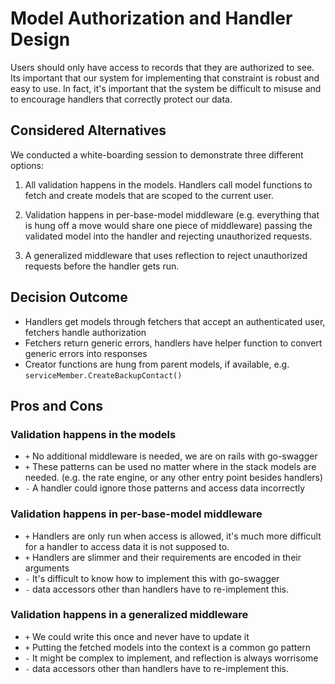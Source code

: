# Model Authorization and Handler Design

Users should only have access to records that they are authorized to see. Its important that our system for implementing that constraint is robust and easy to use. In fact, it's important that the system be difficult to misuse and to encourage handlers that correctly protect our data.

## Considered Alternatives

We conducted a white-boarding session to demonstrate three different options:

1. All validation happens in the models. Handlers call model functions to fetch and create models that are scoped to the current user.

2. Validation happens in per-base-model middleware (e.g. everything that is hung off a move would share one piece of middleware) passing the validated model into the handler and rejecting unauthorized requests.

3. A generalized middleware that uses reflection to reject unauthorized requests before the handler gets run.

## Decision Outcome

* Handlers get models through fetchers that accept an authenticated user, fetchers handle authorization
* Fetchers return generic errors, handlers have helper function to convert generic errors into responses
* Creator functions are hung from parent models, if available, e.g. `serviceMember.CreateBackupContact()`

## Pros and Cons

### Validation happens in the models

* `+` No additional middleware is needed, we are on rails with go-swagger
* `+` These patterns can be used no matter where in the stack models are needed. (e.g. the rate engine, or any other entry point besides handlers)
* `-` A handler could ignore those patterns and access data incorrectly

### Validation happens in per-base-model middleware

* `+` Handlers are only run when access is allowed, it's much more difficult for a handler to access data it is not supposed to.
* `+` Handlers are slimmer and their requirements are encoded in their arguments
* `-` It's difficult to know how to implement this with go-swagger
* `-` data accessors other than handlers have to re-implement this.

### Validation happens in a generalized middleware

* `+` We could write this once and never have to update it
* `+` Putting the fetched models into the context is a common go pattern
* `-` It might be complex to implement, and reflection is always worrisome
* `-` data accessors other than handlers have to re-implement this.
